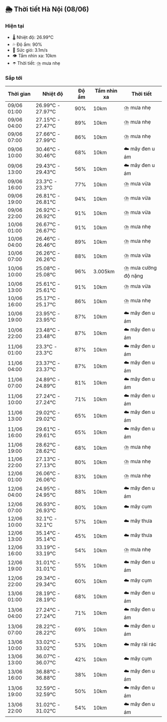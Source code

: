 ## 🌦️ Thời tiết Hà Nội (08/06)

### Hiện tại

- 🌡️ Nhiệt độ: 26.99℃
- 💦 Độ ẩm: 90%
- 💨 Sức gió: 3.1m/s
- 👁️ Tầm nhìn xa: 10km
- ☂️ Thời tiết: ⛈️ mưa nhẹ

### Sắp tới

| Thời gian | Nhiệt độ | Độ ẩm | Tầm nhìn xa | Thời tiết |
| --- | --- | --- | --- | --- |
| 09/06 01:00 | 26.99℃ - 27.97℃ | 90% | 10km | ⛈️ mưa nhẹ |
| 09/06 04:00 | 27.15℃ - 27.47℃ | 89% | 10km | ⛈️ mưa nhẹ |
| 09/06 07:00 | 27.66℃ - 27.99℃ | 86% | 10km | ⛈️ mưa nhẹ |
| 09/06 10:00 | 30.46℃ - 30.46℃ | 68% | 10km | ☁️ mây đen u ám |
| 09/06 13:00 | 29.43℃ - 29.43℃ | 56% | 10km | ☁️ mây đen u ám |
| 09/06 16:00 | 23.3℃ - 23.3℃ | 77% | 10km | ⛈️ mưa vừa |
| 09/06 19:00 | 26.81℃ - 26.81℃ | 94% | 10km | ⛈️ mưa vừa |
| 09/06 22:00 | 26.92℃ - 26.92℃ | 91% | 10km | ⛈️ mưa vừa |
| 10/06 01:00 | 26.67℃ - 26.67℃ | 91% | 10km | ⛈️ mưa nhẹ |
| 10/06 04:00 | 26.46℃ - 26.46℃ | 89% | 10km | ⛈️ mưa nhẹ |
| 10/06 07:00 | 26.26℃ - 26.26℃ | 88% | 10km | ⛈️ mưa vừa |
| 10/06 10:00 | 25.08℃ - 25.08℃ | 96% | 3.005km | ⛈️ mưa cường độ nặng |
| 10/06 13:00 | 25.61℃ - 25.61℃ | 91% | 10km | ⛈️ mưa vừa |
| 10/06 16:00 | 25.17℃ - 25.17℃ | 86% | 10km | ⛈️ mưa nhẹ |
| 10/06 19:00 | 23.95℃ - 23.95℃ | 87% | 10km | ☁️ mây đen u ám |
| 10/06 22:00 | 23.48℃ - 23.48℃ | 87% | 10km | ☁️ mây đen u ám |
| 11/06 01:00 | 23.3℃ - 23.3℃ | 87% | 10km | ☁️ mây đen u ám |
| 11/06 04:00 | 23.37℃ - 23.37℃ | 87% | 10km | ☁️ mây đen u ám |
| 11/06 07:00 | 24.89℃ - 24.89℃ | 81% | 10km | ☁️ mây đen u ám |
| 11/06 10:00 | 27.24℃ - 27.24℃ | 71% | 10km | ☁️ mây đen u ám |
| 11/06 13:00 | 29.02℃ - 29.02℃ | 65% | 10km | ☁️ mây đen u ám |
| 11/06 16:00 | 29.61℃ - 29.61℃ | 65% | 10km | ☁️ mây đen u ám |
| 11/06 19:00 | 28.62℃ - 28.62℃ | 68% | 10km | ⛈️ mưa nhẹ |
| 11/06 22:00 | 27.13℃ - 27.13℃ | 80% | 10km | ⛈️ mưa nhẹ |
| 12/06 01:00 | 26.06℃ - 26.06℃ | 83% | 10km | ⛈️ mưa nhẹ |
| 12/06 04:00 | 24.95℃ - 24.95℃ | 88% | 10km | ☁️ mây đen u ám |
| 12/06 07:00 | 26.93℃ - 26.93℃ | 80% | 10km | ☁️ mây cụm |
| 12/06 10:00 | 32.1℃ - 32.1℃ | 57% | 10km | ☁️ mây thưa |
| 12/06 13:00 | 35.14℃ - 35.14℃ | 45% | 10km | ☁️ mây thưa |
| 12/06 16:00 | 33.19℃ - 33.19℃ | 54% | 10km | ⛈️ mưa nhẹ |
| 12/06 19:00 | 31.01℃ - 31.01℃ | 55% | 10km | ☁️ mây đen u ám |
| 12/06 22:00 | 29.34℃ - 29.34℃ | 60% | 10km | ☁️ mây cụm |
| 13/06 01:00 | 28.19℃ - 28.19℃ | 68% | 10km | ☁️ mây đen u ám |
| 13/06 04:00 | 27.24℃ - 27.24℃ | 71% | 10km | ☁️ mây đen u ám |
| 13/06 07:00 | 28.22℃ - 28.22℃ | 69% | 10km | ☁️ mây đen u ám |
| 13/06 10:00 | 33.02℃ - 33.02℃ | 53% | 10km | ☁️ mây rải rác |
| 13/06 13:00 | 36.07℃ - 36.07℃ | 42% | 10km | ☁️ mây cụm |
| 13/06 16:00 | 36.88℃ - 36.88℃ | 38% | 10km | ☁️ mây đen u ám |
| 13/06 19:00 | 32.59℃ - 32.59℃ | 50% | 10km | ☁️ mây đen u ám |
| 13/06 22:00 | 31.02℃ - 31.02℃ | 54% | 10km | ☁️ mây đen u ám |
